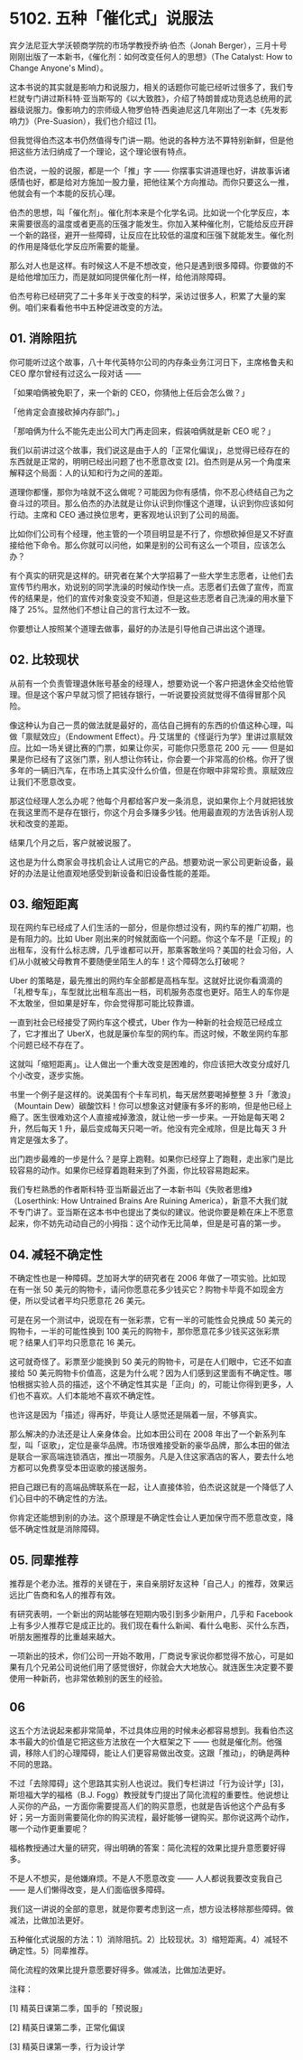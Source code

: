 # 5102. 五种「催化式」说服法

宾夕法尼亚大学沃顿商学院的市场学教授乔纳·伯杰（Jonah Berger），三月十号刚刚出版了一本新书，《催化剂：如何改变任何人的思想》（The Catalyst: How to Change Anyone's Mind）。

这本书说的其实就是影响力和说服力，相关的话题你可能已经听过很多了，我们专栏就专门讲过斯科特·亚当斯写的《以大致胜》，介绍了特朗普成功竞选总统用的武器级说服力。像影响力的宗师级人物罗伯特·西奥迪尼这几年刚出了一本《先发影响力》（Pre-Suasion），我们也介绍过 [1]。

但我觉得伯杰这本书仍然值得专门讲一期。他说的各种方法不算特别新鲜，但是他把这些方法归纳成了一个理论，这个理论很有特点。

伯杰说，一般的说服，都是一个「推」字 —— 你摆事实讲道理也好，讲故事诉诸感情也好，都是给对方施加一股力量，把他往某个方向推动。而你只要这么一推，他就会有一个本能的反抗心理。

伯杰的思想，叫「催化剂」。催化剂本来是个化学名词。比如说一个化学反应，本来需要很高的温度或者更高的压强才能发生。你加入某种催化剂，它能给反应开辟一个新的路径，避开一些障碍，让反应在比较低的温度和压强下就能发生。催化剂的作用是降低化学反应所需要的能量。

那么对人也是这样。有时候这人不是不想改变，他只是遇到很多障碍。你要做的不是给他增加压力，而是就如同提供催化剂一样，给他消除障碍。

伯杰号称已经研究了二十多年关于改变的科学，采访过很多人，积累了大量的案例。咱们来看看他书中五种促进改变的方法。

## 01. 消除阻抗

你可能听过这个故事，八十年代英特尔公司的内存条业务江河日下，主席格鲁夫和 CEO 摩尔曾经有过这么一段对话 ——

「如果咱俩被免职了，来一个新的 CEO，你猜他上任后会怎么做？」

「他肯定会直接砍掉内存部门。」

「那咱俩为什么不能先走出公司大门再走回来，假装咱俩就是新 CEO 呢？」

我们以前讲过这个故事，我们说这是由于人的「正常化偏误」，总觉得已经存在的东西就是正常的，明明已经出问题了也不愿意改变 [2]。伯杰则是从另一个角度来解释这个局面：人的认知和行为之间的差距。

道理你都懂，那你为啥就不这么做呢？可能因为你有感情，你不忍心终结自己为之奋斗过的项目。那么伯杰的办法就是让你认识到你懂这个道理，认识到你应该如何行动。主席和 CEO 通过换位思考，更客观地认识到了公司的局面。

比如你们公司有个经理，他主管的一个项目明显是不行了，你想砍掉但是又不好直接给他下命令。那么你就可以问他，如果是别的公司有这么一个项目，应该怎么办？

有个真实的研究是这样的。研究者在某个大学招募了一些大学生志愿者，让他们去宣传节约用水，劝说别的同学洗澡的时候动作快一点。志愿者们去做了宣传，而宣传的结果是，他们的宣传对象变没变不知道，但是这些志愿者自己洗澡的用水量下降了 25%。显然他们不想让自己的言行太过不一致。

你要想让人按照某个道理去做事，最好的办法是引导他自己讲出这个道理。

## 02. 比较现状

从前有一个负责管理退休账号基金的经理人，想要劝说一个客户把退休金交给他管理。但是这个客户早就习惯了把钱存银行，一听说要投资就觉得不值得冒那个风险。

像这种认为自己一贯的做法就是最好的，高估自己拥有的东西的价值这种心理，叫做「禀赋效应」（Endowment Effect）。丹·艾瑞里的《怪诞行为学》里讲过禀赋效应。比如一场关键比赛的门票，如果让你买，可能你只愿意花 200 元 —— 但是如果是你已经有了这张门票，别人想让你转让，你会要一个非常高的价格。你开了很多年的一辆旧汽车，在市场上其实没什么价值，但是在你眼中非常珍贵。禀赋效应让我们不愿意改变。

那这位经理人怎么办呢？他每个月都给客户发一条消息，说如果你上个月就把钱放在我这里而不是存在银行，你这个月会多赚多少钱。他用最直观的方法告诉别人现状和改变的差距。

结果几个月之后，客户就被说服了。

这也是为什么商家会寻找机会让人试用它的产品。想要劝说一家公司更新设备，最好的办法是让他直观地感受到新设备和旧设备性能的差距。

## 03. 缩短距离

现在网约车已经成了人们生活的一部分，但是你想过没有，网约车的推广初期，也是有阻力的。比如 Uber 刚出来的时候就面临一个问题。你这个车不是「正规」的出租车，没有什么标志牌，几乎谁都可以开，那乘客敢坐吗？美国的社会习俗，人们从小就被父母教育不要随便坐陌生人的车！这个障碍怎么打破呢？

Uber 的策略是，最先推出的网约车全部都是高档车型。这就好比说你看滴滴的「礼橙专车」，车型就比出租车高出一档，司机服务态度也更好。陌生人的车你是不太敢坐，但如果是好车，你会觉得那可能比较靠谱。

一直到社会已经接受了网约车这个模式，Uber 作为一种新的社会规范已经成立了，它才推出了 UberX，也就是廉价车型的网约车。而这时候，不敢坐网约车那个问题已经不存在了。

这就叫「缩短距离」。让人做出一个重大改变是困难的，你应该把大改变分成好几个小改变，逐步实施。

书里一个例子是这样的。说美国有个卡车司机，每天居然要喝掉整整 3 升「激浪」（Mountain Dew）碳酸饮料！你可以想象这对健康有多坏的影响，但是他已经上瘾了。医生很难劝这个人直接戒掉激浪，就让他一步一步来。一开始是每天喝 2 升，然后每天 1 升，最后变成每天只喝一听。他没有完全戒除，但是比每天 3 升肯定是强太多了。

出门跑步最难的一步是什么？是穿上跑鞋。如果你已经穿上了跑鞋，走出家门是比较容易的动作。如果你已经穿着跑鞋来到了外面，你比较容易跑起来。

我们专栏熟悉的作者斯科特·亚当斯最近出了一本新书叫《失败者思维》（Loserthink: How Untrained Brains Are Ruining America），新意不大我们就不专门讲了。亚当斯在这本书中也提出了类似的建议。他说你要是赖在床上不愿意起来，你不妨先动动自己的小拇指：这个动作无比简单，但是是可喜的第一步。

## 04. 减轻不确定性

不确定性也是一种障碍。芝加哥大学的研究者在 2006 年做了一项实验。比如现在有一张 50 美元的购物卡，请问你愿意花多少钱买它？购物卡毕竟不如现金方便，所以受试者平均只愿意花 26 美元。

可是在另一个测试中，说现在有一张彩票，它有一半的可能性会兑换成 50 美元的购物卡，一半的可能性换到 100 美元的购物卡，那你愿意花多少钱买这张彩票呢？结果人们平均只愿意花 16 美元。

这可就奇怪了。彩票至少能换到 50 美元的购物卡，可是在人们眼中，它还不如直接给 50 美元购物卡价值高，这是为什么呢？因为人们感到这里面有不确定性。哪怕根据实验人员的描述，这个不确定性其实是「正向」的，可能让你得到更多，人们也不喜欢。人们本能地不喜欢不确定性。

也许这是因为「描述」得再好，毕竟让人感觉还是隔着一层，不够真实。

那么解决的办法还是让人亲身体会。比如本田公司在 2008 年出了一个新系列车型，叫「讴歌」，定位是豪华品牌。市场很难接受新的豪华品牌，那么本田的做法是联合一家高端连锁酒店，推出一项服务。凡是入住这家酒店的客人，要去什么地方都可以免费享受本田讴歌的接送服务。

把自己跟已有的高端品牌联系在一起，让人直接体验，伯杰说这就是一个降低了人们心目中的不确定性的方法。

你肯定还能想到别的办法。这个原理是不确定性会让人更加保守而不愿意改变，降低不确定性就是消除障碍。

## 05. 同辈推荐

推荐是个老办法。推荐的关键在于，来自亲朋好友这种「自己人」的推荐，效果远远比广告商和名人的推荐有效。

有研究表明，一个新出的网站能够在短期内吸引到多少新用户，几乎和 Facebook 上有多少人推荐它是成正比的。我们现在看什么新闻、看什么电影、买什么东西，听朋友圈推荐的比重越来越大。

一项新出的技术，你们公司一开始不敢用，厂商说专家说你都觉得不放心，可是如果有几个兄弟公司说他们用了感觉很好，你就会大大地放心。就连医生决定要不要使用一种新药，也非常依赖别的医生的经验。

## 06

这五个方法说起来都非常简单，不过具体应用的时候未必都容易想到。我看伯杰这本书最大的价值是它把这些方法放在一个大框架之下 —— 也就是催化剂。他强调，移除人们的心理障碍，能让人们更容易做出改变。这跟「推动」，的确是两种不同的思路。

不过「去除障碍」这个思路其实别人也说过。我们专栏讲过「行为设计学」[3]，斯坦福大学的福格（B.J. Fogg）教授就专门提出了简化流程的重要性。他说想让人买你的产品，一方面你需要提高人们的购买意愿，也就是告诉他这个产品有多好；另一方面则需要简化你的购买流程，最好能够一键购买。那你说这两个动作，哪一个动作更重要呢？

福格教授通过大量的研究，得出明确的答案：简化流程的效果比提升意愿要好得多。

不是人不想买，是他嫌麻烦。不是人不愿意改变 —— 人人都说我要改变我自己 —— 是人们懒得改变，是人们面临很多障碍。

我们这一讲说的全部的意思，就是你要考虑到这一点，想方设法移除那些障碍。做减法，比做加法更好。

五种催化式说服的方法：1）消除阻抗。2）比较现状。3）缩短距离。4）减轻不确定性。5）同辈推荐。

简化流程的效果比提升意愿要好得多。做减法，比做加法更好。

注释：

[1] 精英日课第二季，国手的「预说服」

[2] 精英日课第二季，正常化偏误

[3] 精英日课第一季，行为设计学